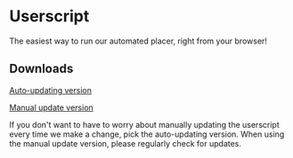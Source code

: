 # Userscript

The easiest way to run our automated placer, right from your browser!

## Downloads

[Auto-updating version](https://github.com/SpaceRPlace/Client/releases/download/latest/placenl-userscript-autoupdater.user.js)

[Manual update version](https://github.com/SpaceRPlace/Client/releases/download/latest/placenl-userscript.user.js)

If you don't want to have to worry about manually updating the userscript every time we make a change, pick the
auto-updating version. When using the manual update version, please regularly check for updates.
